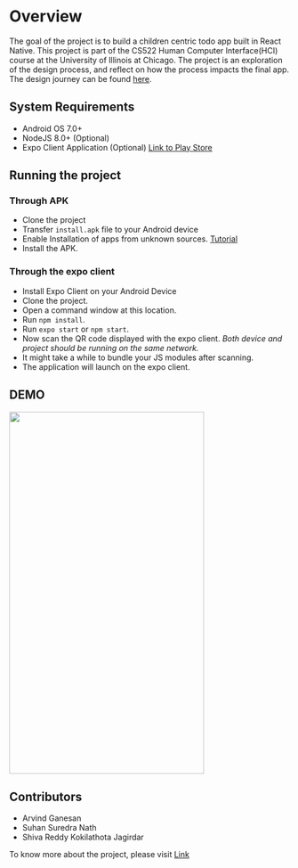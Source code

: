 # Overview
 
The goal of the project is to build a children centric todo app built in React Native. This project is part of the CS522 Human Computer Interface(HCI) course at the University of Illinois at Chicago. The project is an exploration of the design process, and reflect on how the process impacts the final app. The design journey can be found [here](https://sites.google.com/uic.edu/diditprojectwebsite/).

## System Requirements
  - Android OS 7.0+
  - NodeJS 8.0+ (Optional)
  - Expo Client Application (Optional) [Link to Play Store](https://play.google.com/store/apps/details?id=host.exp.exponent&hl=en_US&gl=US)
  

## Running the project
### Through APK
  - Clone the project
  - Transfer `install.apk` file to your Android device
  - Enable Installation of apps from unknown sources. [Tutorial](https://www.androidauthority.com/how-to-install-apks-31494/)
  - Install the APK.
  
### Through the expo client
  - Install Expo Client on your Android Device
  - Clone the project.
  - Open a command window at this location.
  - Run `npm install`.
  - Run `expo start` or `npm start`.
  - Now scan the QR code displayed with the expo client. *Both device and project should be running on the same network.*
  - It might take a while to bundle your JS modules after scanning.
  - The application will launch on the expo client.
## DEMO
<img src="demo_video.gif" width="350" height="650">

## Contributors
* Arvind Ganesan
* Suhan Suredra Nath
* Shiva Reddy Kokilathota Jagirdar  
  
  

To know more about the project, please visit [Link](https://sites.google.com/uic.edu/diditprojectwebsite/home)
  
